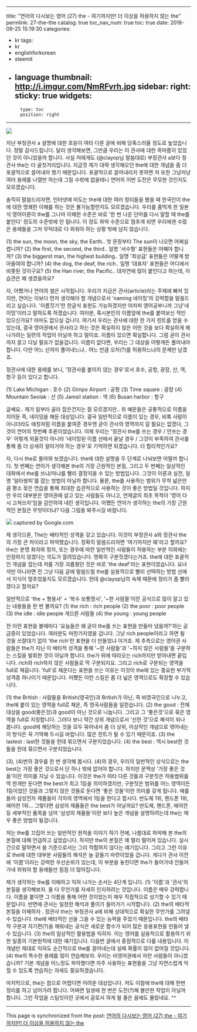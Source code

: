 
---
title: "연어의 다시보는 영어 (27) the - 여기까지만! 더 이상을 허용하지 않는 the"
permlink: 27-the-the
catalog: true
toc_nav_num: true
toc: true
date: 2016-09-25 15:19:30
categories:
- kr
tags:
- kr
- englishforkorean
- steemit
- language
thumbnail: http://i.imgur.com/NmRFvrh.jpg
sidebar:
    right:
        sticky: true
widgets:
    -
        type: toc
        position: right
---


![](http://i.imgur.com/NmRFvrh.jpg)

지난 부정관사 a 설명에 대한 호응이 여타 다른 글에 비해 당혹스러울 정도로 높았습니다. 정말 감사드립니다. 달리 생각해보면, 그만큼 우리는 이 관사에 대한 목마름이 있었던 것이 아니었을까 합니다. 사실 저에게도 (@clayop님 말씀대로) 부정관사 a보다 정관사 the는 더 골칫거리입니다. 지금껏 제가 대략 생각해오던 the에 대한 개념을 좀 더 포괄적으로 끌어내야 했기 때문입니다. 포괄적으로 끌어내리지 못하면 저 또한 그냥저냥 여러 용례를 나열만 하는데 그칠 수밖에 없을테니 연어의 이번 도전은 무모한 것인지도 모르겠습니다.

솔직히 말씀드리자면, 인터넷에 떠도는 the에 대한 여러 정리들을 봤을 때 한국인이 the에 대한 명쾌한 이해를 하는 것은 불가능할런지도 모르겠습니다. 우리를 좀먹게 한 일본식 영어이론이 the를 그나마 이해한 수준은 바로 '한 번 나온 단어를 다시 말할 때 the를 붙인다' 정도의 수준밖에 안 됩니다. 이 정도 파악 수준으로 멈추게 되면 우리에겐 수많은 용례들을 그저 무턱대로 다 외워야 하는 상황 밖에 남지 않습니다.

(1) the sun, the moon, the sky, the Earth.. 첫 문장부터 The sun이 나오면 어쩌실렵니까?
(2) the first, the second, the third.. 일명 '서수형' 표현들은 어째야 합니까?
(3) the biggerst man, the highest building.. 일명 '최상급' 표현들은 어떻게 받아들여야 합니까?
(4) the dog, the deaf, the rich.. 일명 '대표자' 표현들은 어디에서 비롯된 것이구요?
(5) the Han river, the Pacific.. 대자연에 많이 붙인다고 하는데, 이 습관은 왜 생겼을까요?

자, 어쨌거나 연어의 썰은 시작됩니다. 우리가 지금은 관사(article)라는 주제에 빠져 있지만, 연어는 이보다 먼저 생각해야 할 개념으로서 'naming 네이밍'의 강력함을 말씀드리고 싶습니다. '이름짓기'란 한글식 표현도 가능하겠지만 어차피 영어공부니까 그냥'네이밍'이라고 말하도록 하겠습니다. 여러분, 혹시본인의 이름앞에 the를 붙여보신 적인 있으신가요? 아마도 없으실 겁니다. 여기서 우리는 관사에 대한 한 가지 힌트를 얻을 수 있는데, 결국 영어권에서 관사라고 하는 것은  확실하지 않은 어떤 것을 보다 확실하게 해나가려는 일련의 작업이 아닐까 하고 말이죠. 이름이 있으면 확실합니다. 그럼 굳이 관사까지 끌고 다닐 필요가 없을겁니다. 이름이 없다면, 우리는 그 대상을 어떻게든 풀어내야 합니다. 다만 어느 선까지 풀어내느냐.. 어느 만큼 오차(?)를 허용하느냐의 문제만 남겠죠.

정관사에 대한 용례를 보니, '정관사를 붙이지 않는 경우'로서 호수, 공항, 광장, 산, 역, 항구 등이 있다고 합니다. 

(1) Lake Michigan : 호수
(2) Gimpo Airport : 공항
(3) Time square : 광장
(4) Mountain Seolak : 산
(5) Jamsil station : 역
(6) Busan harbor : 항구

글쎄요.. 제가 일부러 골라 잡은건지는 잘 모르겠지만.. 위 예문들은 공통적으로 이름을 지어둔 즉, 네이밍을 해둔 대상입니다. 결국 일반적으로 이름이 있는 경우, 비록 사람이 아니더라도 애칭처럼 이름을 붙여준 경우엔 굳이 관사의 영역까지 갈 필요는 없겠다, 그것이 연어의 첫번째 추론이었습니다. 이제 우리는 '정관사 the를 쓰는 경우 / 안쓰는 경우' 이렇게 외울것이 아니라 '네이밍된 이름 선에서 끝날 경우 / 그것이 부족하여 관사를 통해 좀 더 상세히 알아가야 하는 경우'로 기억하면 되겠습니다. 더 합리적인가요?

자, 다시 the로 돌아와 보겠습니다. the에 대한 설명을 두 단계로 나눠보면 어떨까 합니다. 첫 번째는 연어가 생각해본 the의 가장 근원적인 본질, 그리고 두 번째는 일상적인 대화에서 the를 쓰냐/마냐를 빨리 결정지을 수 있는 방법입니다. 그것이 이론과 실전, 일명 '일타쌍피'를 잡는 방법이 아닐까 합니다. 물론, the를 사용하는 범위가 무척 넓은만큼 평소 잦은 연습을 통해 최대한 습관적으로 사용하는 것이 좋은 방법일 것입니다. 하지만 우리 대부분은 영어권에 살고 있는 사람들도 아니고, 연재글의 최초 목적이 '영어 다시 고쳐쓰자'임을 감안하여 내린 생각입니다. 어쨌든 연어가 생각하는 the의 가장 근원적인 본질은 무엇이더냐? 다음 그림을 봐주시길 바랍니다.

![](http://i.imgur.com/CrI45vD.jpg)
captured by Google.com

제 생각으론, The는 배타적인 성격을 갖고 있습니다. 이것이 부정관사 a와 정관사 the의 가장 큰 차이라고 파악했습니다. 정확히 말씀드리자면 '여기까지만 돼'라고 할까요? the는 분명 화자와 청자, 또는 경우에 따란 일반적인 사람들이 허용하는 부분 이외에는 인정하지 않겠다는 의도가 깔려있습니다. 명확히 구분짓겠다는거죠. the에 대한 포괄적인 개념을 잡는데 저를 가장 괴롭혔던 것은 바로 'the deaf'라는 표현이었습니다. 요녀석만 아니라면 전 그냥 다음 글에 말씀드릴 the를 실용적으로 빨리 선택하는 방법 선에서 지식이 멈추었을지도 모르겠습니다. 헌데 @clayop님의 숙제 때문에 정리가 좀 빨라졌다고 할까요?

일반적으로 'the + 형용사' = '복수 보통명사', '~한 사람들'이란 공식으로 많이 알고 있는 내용들을 한 번 볼까요?
(1) the rich : rich people
(2) the poor : poor people
(3) the idle : idle people 게으른 사람들
(4) the young : young people

전 이런 표현을 볼때마다 '요놈들은 왜 굳이 the를 쓰는 표현을 만들어 냈을까?'하는 궁금증이 있었습니다. 여러분도 마찬가지였을 겁니다. 그냥 rich people이라고 하면 될 것을 쓰잘대기 없이 'the rich'란 표현을 더 만들었냐 이거죠. 제 추측으로는 영어권 사람들은 the가 지닌 이 배타적 성격을 통해 '~한 사람들'과 '~하지 않은 사람들'을 구분하는 스킬을 발휘한 것이 아닐까 합니다. the가 뒤에 따라오는 rich까지만 받아내면 끝입니다. rich와 rich하지 않은 사람들로 딱 구분되지요. 그리고 rich로 구분되는 영역을 full로 채웁니다. 'full'로 채운다는 표현을 쓰는 이유는 이것이 the에 있는 중요한 부가적 성격중 하나이기 때문입니다. 어쨌든 이런 스킬은 좀 더 넓은 영역으로도 확장할 수 있습니다.

(1) the British : 사람들을 British(영국인)과 British가 아닌, 즉 비영국인으로 나누고, the에 붙이 있는 영역을 full로 채운, 즉 영국사람들을 일컫습니다.
(2) the good : 전체 대상을 good(좋은것)과 good이 아닌 것으로 나눕니다. 그리고 그 '좋은것'으로 묶은 영역을 full로 지칭합니다. 그러다 보니 약간 상위 개념으로서 '선한 것'으로 해석이 되나 봅니다. good에 해당하는 것을 모두 묶어내서 좀 더 상위, 이상적인 개념으로 엮어내는 이 방식은 꼭 기억해 두시길 바랍니다. 많은 힌트가 될 수 있기 때문이죠.
(3) the lastest : last한 것들을 한데 묶으면서 구분지었습니다.
(4) the best : 역시 best한 것들을 한데 묶으면서 구분지었습니다.

(3), (4)번의 경우를 한 번 생각해 봅시다. (4)의 경우, 우리의 일반적인 상식으로는  the best는 가장 좋은 것으로서 단 하나 밖에 없어야 합니다. 하지만 문맥상 '가장 좋은 것들'이란 의미를 지닐 수 있습니다. 이것은 the가 여타 다른 것들과 구분짓은 허용범위를 딱 한개만 둔다면 the best가 최고 1등을 의미하겠지만, 구분짓은 범위를 어느 영역이든 1등이었던 것들과 그렇지 않은 것들로 둔다면 '좋은 것들'이란 의미를 갖게 됩니다. 예를 들어 삼성전자 제품들이 각자의 영역에서 1등을 한다고 합시다. 반도체 1위, 핸드폰 1위, 에어컨 1위... 그렇다면 삼성의 제품들은 the best가 아닐까요? 반도체, 핸드폰, 에어컨 등 세부적인 품목을 넘어 '삼성의 제품들'이란 보다 높은 개념을 설명하려는데 the는 매우 좋은 방법이 될겁니다.

저는 the를 끄집어 쓰는 일반적인 원칙을 이야기 하기 전에, 나름대로 파악해 본 the의 본질에 대해 언급하고 싶었습니다. 하지만 the의 본질은 꽤 멀리 떨어져 있습니다. 실시간으로 말하면서 쓸 기준으로서는 그리 적합하지 않다는 얘기입니다. 그리고 그런 이유로 the에 대한 대부분 사람들의 해석은 늘 겉돌기 마련이었을 겁니다. 게다가 관사 이전에 '이름'이라는 강력한 우선순위가 있는데, 이 부분을 놓친다면 the가 들어가네 안들어가네 외워야 할 용례들만 점점 더 많아집니다. 

제가 생각하는 the를 이해하고 익혀 나가는 순서는 4단계 입니다.
(1) '이름'과 '관사'의 본질을 생각해보자.
둘 다 무언가를 자세히 인지하려는 것입니다. 이름은 매우 강력합니다. 이름을 붙이면 그 이름을 통해 어떤 것이었는지 매우 직접적으로 상기할 수 있기 때문입니다. 반면에 관사는 일정한 해석과 풀이가 들어가기 시작합니다. 
(2) the의 배타적 본질을 이해하자 .
정관사 the는 부정관사 a에 비해 상대적으로 확실한 무언가를 그려낼 수 있습니다. the에 배타적인 선을 그을 수 있는 능력을 주었기 때문입니다. the의 배타적 구분과 자기편(?)을 채워내는 공식은 새로운 함수가 되어 많은 응용표현을 만들어 낼 수 있습니다.
(3) the의 일상적인 활용법을 익히자.
이는 영어를 실용적으로 활용하기 위한 일종의 기본원칙에 대한 얘기입니다. 다음번 글에서 중점적으로 다룰 내용입니다. 이 개념만 제대로 익혀도 순간적으로 the를 끌어내는데 실패 확률이 많이 없어질 것입니다.
(4) the의 특수한 용례를 많이 연습해보자.
우리는 비영어권에서 자란 사람들이 아니겠습니까? 기본 개념을 어느정도 파악했다면 자주 사용하는 표현들을 그냥 자연스럽게 익힐 수 있도록 연습하는 자세도 필요하겠습니다.

마지막으로, the는 참으로 어렵다면 어려운 대상압니다. 저도 이참에 the에 대해 한번 정리를 하고 넘어가려 합니다. 어쩌면 일생에 한 번은 도전(?)해 볼만한 작업이 아닐까 합니다. 그런 작업을 스팀잇이란 곳에서 글로서 하게 될 줄은 꿈에도 몰랐네요. ^^

- - -

This page is synchronized from the post: [연어의 다시보는 영어 (27) the - 여기까지만! 더 이상을 허용하지 않는 the](https://steemit.com/@jack8831/27-the-the)
